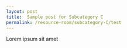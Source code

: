 ```yaml
---
layout: post
title:  Sample post for Subcategory C
permalink: /resource-room/subcategory-C/test
---
```

Lorem ipsum sit amet
